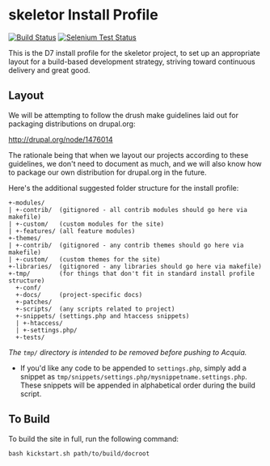 skeletor Install Profile
===========================

[![Build Status](https://travis-ci.org/myplanetdigital/drupal-skeletor.png)](https://travis-ci.org/myplanetdigital/drupal-skeletor)
[![Selenium Test Status](https://saucelabs.com/buildstatus/myplanet-skeletor)](https://saucelabs.com/u/myplanet-skeletor)

This is the D7 install profile for the skeletor project, to set up an
appropriate layout for a build-based development strategy, striving
toward continuous delivery and great good.

Layout
------

We will be attempting to follow the drush make guidelines laid out for
packaging distributions on drupal.org:

http://drupal.org/node/1476014

The rationale being that when we layout our projects according to these
guidelines, we don't need to document as much, and we will also know how
to package our own distribution for drupal.org in the future.

Here's the additional suggested folder structure for the install profile:

    +-modules/
    | +-contrib/  (gitignored - all contrib modules should go here via makefile)
    | +-custom/   (custom modules for the site)
    | +-features/ (all feature modules)
    +-themes/
    | +-contrib/  (gitignored - any contrib themes should go here via makefile)
    | +-custom/   (custom themes for the site)
    +-libraries/  (gitignored - any libraries should go here via makefile)
    +-tmp/        (for things that don't fit in standard install profile structure)
      +-conf/
      +-docs/     (project-specific docs)
      +-patches/
      +-scripts/  (any scripts related to project)
      +-snippets/ (settings.php and htaccess snippets)
      | +-htaccess/
      | +-settings.php/
      +-tests/

*The `tmp/` directory is intended to be removed before pushing to Acquia.*

* If you'd like any code to be appended to `settings.php`, simply add a
snippet as `tmp/snippets/settings.php/mysnippetname.settings.php`. These
snippets will be appended in alphabetical order during the build script.

To Build
--------

To build the site in full, run the following command:

    bash kickstart.sh path/to/build/docroot
